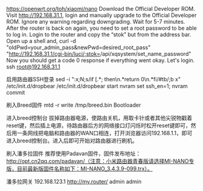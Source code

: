 https://openwrt.org/toh/xiaomi/nano
Download the Official Developer ROM.
Visit http://192.168.31.1, login and manually upgrade to the Official Developer ROM. Ignore any warning regarding downgrading.
Wait for 5-7 minutes. After the router is back on again, you need to set a root password to be able to log in. Login to the router and copy the “stok” but from the address bar. Open up a shell and,
curl -d "oldPwd=your_admin_pass&newPwd=desired_root_pass" "http://192.168.31.1/cgi-bin/luci/;stok=<stok from browser url>/api/xqsystem/set_name_password"
Now you should get a code 0 response if everything went okay. Let's login.
ssh root@192.168.31.1


启用路由器SSH登录
sed -i ":x;N;s/if \[.*\; then\n.*return 0\n.*fi/#tb/;b x" /etc/init.d/dropbear
/etc/init.d/dropbear start
nvram set ssh_en=1; nvram commit

刷入Breed固件
mtd -r write /tmp/breed.bin Bootloader

进入breed控制台
拔掉路由器电源，使路由关机，用取卡针或者其他尖锐物戳着reset键，然后插上电源，待路由器后方的网络接口灯闪烁时松开reset键即可，然后用一条网线把电脑和路由器的WAN口相连，打开浏览器访问192.168.1.1，即可进入breed控制台。进入后即可开始对路由器进行刷机。


刷入潘多拉固件
推荐使用Padavan固件，固件发布地址：http://opt.cn2qq.com/padavan/（注意：小米路由器青春版请选择MI-NANO专版，目前最新版固件名称如下：MI-NANO_3.4.3.9-099.trx）。

潘多拉网关
192.168.123.1  http://my.router/  admin admin

